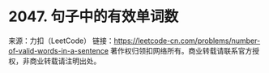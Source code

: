 # 2047. 句子中的有效单词数

来源：力扣（LeetCode）
链接：https://leetcode-cn.com/problems/number-of-valid-words-in-a-sentence
著作权归领扣网络所有。商业转载请联系官方授权，非商业转载请注明出处。
